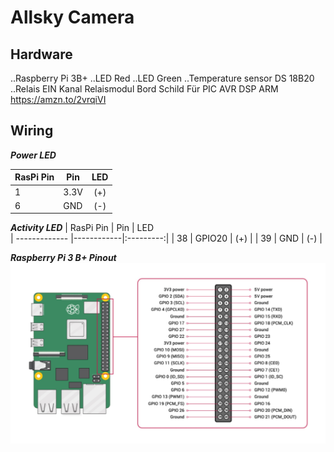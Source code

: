 # Allsky Camera

## Hardware
..Raspberry Pi 3B+
..LED Red
..LED Green
..Temperature sensor DS 18B20
..Relais EIN Kanal Relaismodul Bord Schild Für PIC AVR DSP ARM https://amzn.to/2vrqiVI

## Wiring
**_Power LED_**

| RasPi Pin     | Pin        | LED       |
| ------------- |------------|:---------:|
| 1             | 3.3V       | (+)       |
| 6             | GND        | (-)       |

**_Activity LED_**
| RasPi Pin     | Pin        | LED       
| ------------- |------------|:---------:|
| 38            | GPIO20     | (+)       |
| 39            | GND        | (-)       |


**_Raspberry Pi 3 B+ Pinout_**
![RaspPi3B_Pinout](https://github.com/hibernatusMV/allskycamera/blob/master/raspberrypi_pinout.jpg "Raspberry Pi 3 B+ Pinout")
